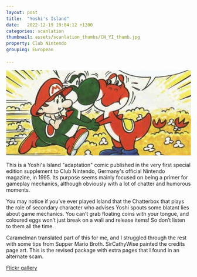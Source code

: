 ```yaml
---
layout: post
title:  "Yoshi's Island"
date:   2022-12-19 19:04:12 +1200
categories: scanlation
thumbnail: assets/scanlation_thumbs/CN_YI_thumb.jpg
property: Club Nintendo
grouping: European

---
```


![](/assets/headers/CN_YI_header.jpg)

This is a Yoshi's Island "adaptation" comic published in the very first special edition supplement to Club Nintendo, Germany's official Nintendo magazine, in 1995. Its purpose seems mainly focused on being a primer for gameplay mechanics, although obviously with a lot of chatter and humorous moments.

You may notice if you’ve ever played Island that the Chatterbox that plays the role of secondary character who advises Yoshi spouts some blatant lies about game mechanics. You can’t grab floating coins with your tongue, and coloured eggs won’t just break on a wall and release items! So don’t listen to them all the time.

Caramelman translated part of this for me, and I struggled through the rest with some tips from Supper Mario Broth. SirCathyWise painted the credits page art. This is the revised package with extra pages that I found in an alternate scam.

[Flickr gallery](https://www.flickr.com/photos/miloscat/sets/72157642075628325/)